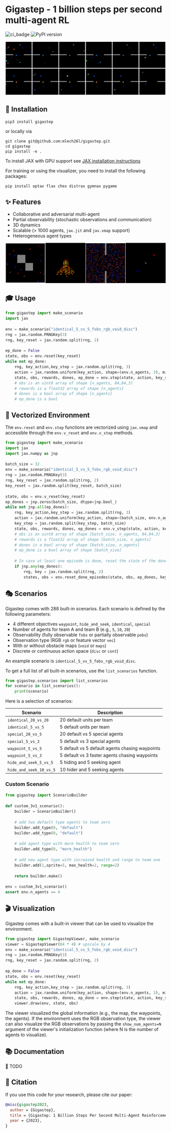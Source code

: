 # Gigastep - 1 billion steps per second multi-agent RL

![ci_badge](https://github.com/mlech26l/gigastep/actions/workflows/python-app.yml/badge.svg) 
![PyPI version](https://img.shields.io/pypi/v/gigastep)

![Gigastep](misc/scenario.webp)  

## 🔽 Installation

```shell
pip3 install gigastep
```
or locally via
```shell
git clone git@github.com:mlech26l/gigastep.git
cd gigastep
pip install -e .
```

To install JAX with GPU support see [JAX installation instructions](https://github.com/google/jax#installation)

For training or using the visualizer, you need to install the following packages:

```bash
pip install optax flax chex distrax gymnax pygame
```

## ✨ Features

- Collaborative and adversarial multi-agent  
- Partial observability (stochastic observations and communication)
- 3D dynamics
- Scalable (> 1000 agents, ```jax.jit``` and ```jax.vmap``` support)
- Heterogeneous agent types  

![Gigastep](misc/concat.webp)

## 🎓 Usage

```python
from gigastep import make_scenario
import jax

env = make_scenario("identical_5_vs_5_fobs_rgb_void_disc")
rng = jax.random.PRNGKey(3)
rng, key_reset = jax.random.split(rng, 2)

ep_done = False
state, obs = env.reset(key_reset)
while not ep_done:
    rng, key_action,key_step = jax.random.split(rng, 3)
    action = jax.random.uniform(key_action, shape=(env.n_agents, 3), minval=-1, maxval=1)
    state, obs, rewards, dones, ep_done = env.step(state, action, key_step)
    # obs is an uint8 array of shape [n_agents, 84,84,3]
    # rewards is a float32 array of shape [n_agents]
    # dones is a bool array of shape [n_agents]
    # ep_done is a bool
```


## 🚀 Vectorized Environment 

The ```env.reset``` and ```env.step``` functions are vectorized using ```jax.vmap``` and 
accessible through the ```env.v_reset``` and ```env.v_step``` methods.

```python
from gigastep import make_scenario
import jax
import jax.numpy as jnp

batch_size = 32
env = make_scenario("identical_5_vs_5_fobs_rgb_void_disc")
rng = jax.random.PRNGKey(3)
rng, key_reset = jax.random.split(rng, 2)
key_reset = jax.random.split(key_reset, batch_size)

state, obs = env.v_reset(key_reset)
ep_dones = jnp.zeros(batch_size, dtype=jnp.bool_)
while not jnp.all(ep_dones):
    rng, key_action,key_step = jax.random.split(rng, 3)
    action = jax.random.uniform(key_action, shape=(batch_size, env.n_agents, 3), minval=-1, maxval=1)
    key_step = jax.random.split(key_step, batch_size)
    state, obs, rewards, dones, ep_dones = env.v_step(state, action, key_step)
    # obs is an uint8 array of shape [batch_size, n_agents, 84,84,3]
    # rewards is a float32 array of shape [batch_size, n_agents]
    # dones is a bool array of shape [batch_size, n_agents]
    # ep_done is a bool array of shape [batch_size]

    # In case at least one episode is done, reset the state of the done episodes only
    if jnp.any(ep_dones):
        rng, key = jax.random.split(rng, 2)
        states, obs = env.reset_done_episodes(state, obs, ep_dones, key)
```

## 🎭 Scenarios 

Gigastep comes with 288 built-in scenarios. Each scenario is defined by the following parameters:

- 4 different objectives ```waypoint```, ```hide_and_seek```, ```identical```, ```special```
- Number of agents for team A and team B (e.g., ```5```, ```10```, ```20```)
- Observability (fully observable ```fobs``` or partially observable ```pobs```)
- Observation type (RGB ```rgb``` or feature vector ```vec```)
- With or without obstacle maps (```void``` or ```maps```)
- Discrete or continuous action space (```disc``` or ```cont```)

An example scenario is ```identical_5_vs_5_fobs_rgb_void_disc```.


To get a full list of all built-in scenarios, use the ```list_scenarios``` function.

```python
from gigastep.scenarios import list_scenarios
for scenario in list_scenarios():
    print(scenario)
```

Here is a selection of scenarios:

| Scenario                    | Description                                     |
|-----------------------------|-------------------------------------------------|
| ```identical_20_vs_20```    | 20 default units per team                       |
| ```identical_5_vs_5```      | 5 default units per team                        |
| ```special_20_vs_5```       | 20 default vs 5 special agents                  |
| ```special_5_vs_3```        | 5 default vs 3 special agents                   |
| ```waypoint_5_vs_5```       | 5 default vs 5 default agents chasing waypoints |
| ```waypoint_5_vs_3```       | 5 default vs 3 faster agents chasing waypoints  |
| ```hide_and_seek_5_vs_5```  | 5 hiding and 5 seeking agent                    |
| ```hide_and_seek_10_vs_5``` | 10 hider and 5 seeking agents                   |


### Custom Scenario

```python
from gigastep import ScenarioBuilder

def custom_3v1_scenario():
    builder = ScenarioBuilder()
       
    # add two default type agents to team zero
    builder.add_type(0, "default")
    builder.add_type(0, "default")
    
    # add agent type with more health to team zero
    builder.add_type(0, "more_health")
    
    # add new agent type with increased health and range to team one 
    builder.add(1,sprite=5, max_health=2, range=2)
    
    return builder.make()

env = custom_3v1_scenario()
assert env.n_agents == 4
```

## 🎬 Visualization

Gigastep comes with a built-in viewer that can be used to visualize the environment.

```python
from gigastep import GigastepViewer, make_scenario
viewer = GigastepViewer(84 * 4) # upscale by 4
env = make_scenario("identical_5_vs_5_fobs_rgb_void_disc")
rng = jax.random.PRNGKey(3)
rng, key_reset = jax.random.split(rng, 2)

ep_done = False
state, obs = env.reset(key_reset)
while not ep_done:
    rng, key_action,key_step = jax.random.split(rng, 3)
    action = jax.random.uniform(key_action, shape=(env.n_agents, 3), minval=-1, maxval=1)
    state, obs, rewards, dones, ep_done = env.step(state, action, key_step)
    viewer.draw(env, state, obs)
```

The viewer visualized the global information (e.g., the map, the waypoints, the agents).
If the environment uses the RGB observation type, the viewer can also visualize the RGB observations by 
passing the ```show_num_agents=N``` argument of the viewer's initialization function (where N is the number of agents to visualize).

## 📚 Documentation

🚧 TODO

## 📜 Citation

If you use this code for your research, please cite our paper:

```bibtex
@misc{gigastep2023,
  author = {Gigastep},
  title = {Gigastep: 1 Billion Steps Per Second Multi-Agent Reinforcement Learning},
  year = {2023},
}
```